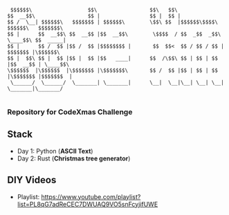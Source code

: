 ```
 $$$$$$\                  $$\                 $$\   $$\                                   
$$  __$$\                 $$ |                $$ |  $$ |                                  
$$ /  \__| $$$$$$\   $$$$$$$ | $$$$$$\        \$$\ $$  |$$$$$$\$$$$\   $$$$$$\   $$$$$$$\ 
$$ |      $$  __$$\ $$  __$$ |$$  __$$\        \$$$$  / $$  _$$  _$$\  \____$$\ $$  _____|
$$ |      $$ /  $$ |$$ /  $$ |$$$$$$$$ |       $$  $$<  $$ / $$ / $$ | $$$$$$$ |\$$$$$$\  
$$ |  $$\ $$ |  $$ |$$ |  $$ |$$   ____|      $$  /\$$\ $$ | $$ | $$ |$$  __$$ | \____$$\ 
\$$$$$$  |\$$$$$$  |\$$$$$$$ |\$$$$$$$\       $$ /  $$ |$$ | $$ | $$ |\$$$$$$$ |$$$$$$$  |
 \______/  \______/  \_______| \_______|      \__|  \__|\__| \__| \__| \_______|\_______/ 
                                                                                            
```
                                                                                          
### Repository for CodeXmas Challenge


## Stack
- Day 1: Python (**ASCII Text**)
- Day 2: Rust (**Christmas tree generator**)

## DIY Videos
- Playlist: https://www.youtube.com/playlist?list=PL8qG7adReCEC7DWUAQ9VO5snFcyjifUWE
